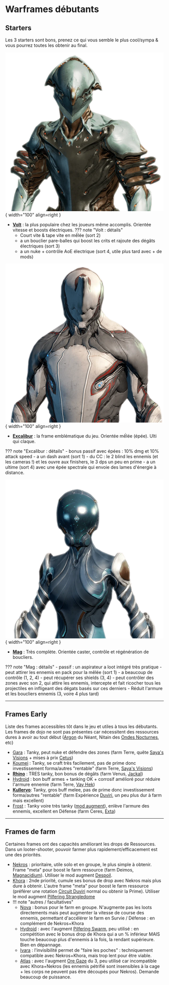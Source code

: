 
# Warframes débutants


## Starters

Les 3 starters sont bons, prenez ce qui vous semble le plus cool/sympa & vous pourrez toutes les obtenir au final.

![Volt](../assets/beginner/600px-VoltFull.webp){ width="100" align=right }

- **[Volt](https://wiki.warframe.com/w/Volt)** : la plus populaire chez les joueurs même accomplis. Orientée vitesse et boosts électriques.
??? note "Volt : détails"
    - Court vite & tape vite en mếlée (sort 2)
    - a un bouclier pare-balles qui boost les crits et rajoute des dégâts électriques (sort 3)
    - a un nuke + contrôle AoE électrique (sort 4, utile plus tard avec + de mods)

![Excalibur](../assets/beginner/600px-ExcaliburFull.webp){ width="100" align=right }

- **[Excalibur](https://wiki.warframe.com/w/Excalibur)** : la frame emblématique du jeu. Orientée mếlée (épée). Ulti qui claque.

??? note "Excalibur : détails"
    - bonus passif avec épées : 10% dmg et 10% attack speed
    - a un dash avant (sort 1)
    - du CC : le 2 blind les ennemis (et les cameras !) et les ouvre aux finishers, le 3 dps un peu en prime
    - a un ultime (sort 4) avec une épée spectrale qui envoie des lames d'énergie à distance.

![Mag](../assets/beginner/600px-MagFull.webp){ width="100" align=right }

- **[Mag](https://wiki.warframe.com/w/Mag)** :  Très complète. Orientée caster, contrôle et régénération de boucliers.

??? note "Mag : détails"
    - passif : un aspirateur a loot intégré très pratique
    - peut attirer les ennemis en pack pour la mêlée (sort 1)
    - a beaucoup de contrôle (1, 2, 4)
    - peut récupérer ses shields (3, 4)
    - peut contrôler des zones avec son 2, qui attire les ennemis, intercepte et fait ricocher tous les projectiles en infligeant des dégats basés sur ces derniers
    - Réduit l'armure et les boucliers ennemis (3, voire 4 plus tard)


-----

## Frames Early

Liste des frames accessibles tôt dans le jeu et utiles à tous les débutants.
Les frames de dojo ne sont pas présentes car nécessitent des ressources dures à avoir au tout début ([Argon]() du Néant, Nitain des [Ondes Nocturnes](https://wiki.warframe.com/w/Nightwave), etc)


- [Gara](https://wiki.warframe.com/w/Gara) : Tanky, peut nuke et défendre des zones (farm Terre, quête [Saya's Visions](https://wiki.warframe.com/w/Saya%27s_Vigil) + mises à prix [Cetus](https://wiki.warframe.com/w/Gara#Acquisition))
- [Koumei](https://wiki.warframe.com/w/Koumei) : Tanky, se craft très facilement, pas de prime donc investissement forma/autres "rentable" (farm Terre, [Saya's Visions](https://wiki.warframe.com/w/Saya%27s_Visions))
- [**Rhino**](https://wiki.warframe.com/w/Kullervo) : TRES tanky, bon bonus de dégâts (farm Venus, [Jackal](https://wiki.warframe.com/w/Jackal))
- [Hydroid](https://wiki.warframe.com/w/Hydroid) : bon buff armes + tanking OK + corrosif amélioré pour réduire l'armure ennemie (farm Terre, [Vay Hek](https://wiki.warframe.com/w/Councilor_Vay_Hek))
- [**Kullervo**](): Tanky, gros buff melee, pas de prime donc investissement forma/autres "rentable" (farm Expérience [Duviri](https://wiki.warframe.com/w/Kullervo#Acquisition), un peu plus dur à farm mais excellent)
- [Frost](https://wiki.warframe.com/w/Frost) : Tanky voire très tanky ([mod augment]()), enlève l'armure des ennemis, excellent en Défense (farm Ceres, [Exta](https://wiki.warframe.com/w/Exta))

-----

## Frames de farm

Certaines frames ont des capacités améliorant les drops de Ressources. Dans un looter-shooter, pouvoir farmer plus rapidement/efficacement est une des priorités.

- [Nekros](https://wiki.warframe.com/w/Nekros) : prioritaire, utile solo et en groupe, le plus simple à obtenir. Frame "meta" pour boost le farm ressource (farm Deimos, [Magnacidium](https://wiki.warframe.com/w/Magnacidium)). Utiliser le mod augment [Despoil](https://wiki.warframe.com/w/Despoil).
- [Khora](https://wiki.warframe.com/w/Khora) : 2nde priorité, cumule ses bonus de drop avec Nekros mais plus dure à obtenir. L'autre frame "meta" pour boost le farm ressource (préférer une rotation [Circuit Duviri](https://wiki.warframe.com/w/The_Circuit#Normal_Circuit) normal ou obtenir la Prime). Utiliser le mod augment [Pilfering Strangledome](https://wiki.warframe.com/w/Pilfering_Strangledome)
- !!! note "autres / facultatives"
    - [Nova](https://wiki.warframe.com/w/Nova) : bonus pour le farm en groupe. N'augmente pas les loots directements mais peut augmenter la vitesse de course des ennemis, permettant d'accélérer le farm en Survie / Défense : en complément de Nekros+Khora
    - [Hydroid](https://wiki.warframe.com/w/Hydroid) : avec l'augment [Pilfering Swarm](https://wiki.warframe.com/w/Pilfering_Swarm), peu utilisé : en compétition avec le bonus drop de Khora qui a un % inférieur MAIS touche beaucoup plus d'ennemis à la fois, la rendant supérieure. Bien en dépannage.
    - [Ivara](https://wiki.warframe.com/w/Ivara) : l'invisibilité permet de "faire les poches" : techniquement compatible avec Nekros+Khora, mais trop lent pour être viable.
    - [Atlas](https://wiki.warframe.com/w/Atlas) : avec l'augment [Ore Gaze](https://wiki.warframe.com/w/Ore_Gaze) du 3, peu utilisé car incompatible avec Khora+Nekros (les ennemis pétrifié sont insensibles à la cage + les corps ne peuvent pas être découpés pour Nekros). Demande beaucoup de puissance.
